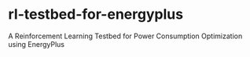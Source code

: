 # rl-testbed-for-energyplus
A Reinforcement Learning Testbed for Power Consumption Optimization using EnergyPlus
